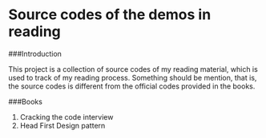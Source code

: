 Source codes of the demos in reading
=========================
###Introduction

This project is a collection of source codes of my reading material, which is used to track of my reading process. Something should be mention, that is, the source codes is different from the official codes provided in the books.

###Books

1. Cracking the code interview
2. Head First Design pattern